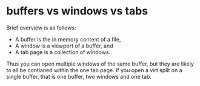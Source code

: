 # buffers vs windows vs tabs

Brief overview is as follows:

- A buffer is the in memory content of a file,
- A window is a viewport of a buffer, and
- A tab page is a collection of windows.

Thus you can open multiple windows of the same buffer, but they are likely to all be contianed within the one tab page. If you open a virt split on a single buffer, that is one buffer, two windows and one tab.
